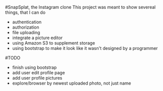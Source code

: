 #SnapSplat, the Instagram clone
This project was meant to show severeal things, that I can do 
- authentication
- authorization
- file uploading
- integrate a picture editor
- using Amazon S3 to supplement storage
- using bootstrap to make it look like it wasn't designed by a programmer

#TODO

- finish using bootstrap
- add user edit profile page
- add user profile pictures
- explore/browser by newest uploaded photo, not just name 



